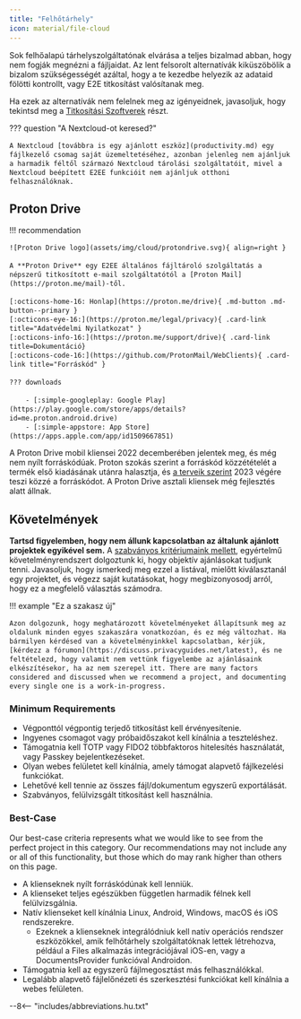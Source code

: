 ```yaml
---
title: "Felhőtárhely"
icon: material/file-cloud
---
```


Sok felhőalapú tárhelyszolgáltatónak elvárása a teljes bizalmad abban, hogy nem fogják megnézni a fájljaidat. Az lent felsorolt alternatívák kiküszöbölik a bizalom szükségességét azáltal, hogy a te kezedbe helyezik az adataid fölötti kontrollt, vagy E2E titkosítást valósítanak meg.

Ha ezek az alternatívák nem felelnek meg az igényeidnek, javasoljuk, hogy tekintsd meg a [Titkosítási Szoftverek](encryption.md) részt.

??? question "A Nextcloud-ot keresed?"

    A Nextcloud [továbbra is egy ajánlott eszköz](productivity.md) egy fájlkezelő csomag saját üzemeltetéséhez, azonban jelenleg nem ajánljuk a harmadik féltől származó Nextcloud tárolási szolgáltatóit, mivel a Nextcloud beépített E2EE funkcióit nem ajánljuk otthoni felhasználóknak.

## Proton Drive

!!! recommendation

    ![Proton Drive logo](assets/img/cloud/protondrive.svg){ align=right }
    
    A **Proton Drive** egy E2EE általános fájltároló szolgáltatás a népszerű titkosított e-mail szolgáltatótól a [Proton Mail](https://proton.me/mail)-től.
    
    [:octicons-home-16: Honlap](https://proton.me/drive){ .md-button .md-button--primary }
    [:octicons-eye-16:](https://proton.me/legal/privacy){ .card-link title="Adatvédelmi Nyilatkozat" }
    [:octicons-info-16:](https://proton.me/support/drive){ .card-link title=Dokumentáció}
    [:octicons-code-16:](https://github.com/ProtonMail/WebClients){ .card-link title="Forráskód" }
    
    ??? downloads
    
        - [:simple-googleplay: Google Play](https://play.google.com/store/apps/details?id=me.proton.android.drive)
        - [:simple-appstore: App Store](https://apps.apple.com/app/id1509667851)

A Proton Drive mobil kliensei 2022 decemberében jelentek meg, és még nem nyílt forráskódúak. Proton szokás szerint a forráskód közzétételét a termék első kiadásának utánra halasztja, és [a terveik szerint](https://www.reddit.com/r/ProtonDrive/comments/zf14i8/comment/izdwmme/?utm_source=share&utm_medium=web2x&context=3) 2023 végére teszi közzé a forráskódot. A Proton Drive asztali kliensek még fejlesztés alatt állnak.

## Követelmények

**Tartsd figyelemben, hogy nem állunk kapcsolatban az általunk ajánlott projektek egyikével sem.** A [szabványos kritériumaink mellett](about/criteria.md), egyértelmű követelményrendszert dolgoztunk ki, hogy objektív ajánlásokat tudjunk tenni. Javasoljuk, hogy ismerkedj meg ezzel a listával, mielőtt kiválasztanál egy projektet, és végezz saját kutatásokat, hogy megbizonyosodj arról, hogy ez a megfelelő választás számodra.

!!! example "Ez a szakasz új"

    Azon dolgozunk, hogy meghatározott követelményeket állapítsunk meg az oldalunk minden egyes szakaszára vonatkozóan, és ez még változhat. Ha bármilyen kérdésed van a követelményinkkel kapcsolatban, kérjük, [kérdezz a fórumon](https://discuss.privacyguides.net/latest), és ne feltételezd, hogy valamit nem vettünk figyelembe az ajánlásaink elkészítésekor, ha az nem szerepel itt. There are many factors considered and discussed when we recommend a project, and documenting every single one is a work-in-progress.

### Minimum Requirements

- Végponttól végpontig terjedő titkosítást kell érvényesítenie.
- Ingyenes csomagot vagy próbaidőszakot kell kínálnia a teszteléshez.
- Támogatnia kell TOTP vagy FIDO2 többfaktoros hitelesítés használatát, vagy Passkey bejelentkezéseket.
- Olyan webes felületet kell kínálnia, amely támogat alapvető fájlkezelési funkciókat.
- Lehetővé kell tennie az összes fájl/dokumentum egyszerű exportálását.
- Szabványos, felülvizsgált titkosítást kell használnia.

### Best-Case

Our best-case criteria represents what we would like to see from the perfect project in this category. Our recommendations may not include any or all of this functionality, but those which do may rank higher than others on this page.

- A klienseknek nyílt forráskódúnak kell lenniük.
- A klienseket teljes egészükben független harmadik félnek kell felülvizsgálnia.
- Natív klienseket kell kínálnia Linux, Android, Windows, macOS és iOS rendszerekre.
    - Ezeknek a klienseknek integrálódniuk kell natív operációs rendszer eszközökkel, amik felhőtárhely szolgáltatóknak lettek létrehozva, például a Files alkalmazás integrációjával iOS-en, vagy a DocumentsProvider funkcióval Androidon.
- Támogatnia kell az egyszerű fájlmegosztást más felhasználókkal.
- Legalább alapvető fájlelőnézeti és szerkesztési funkciókat kell kínálnia a webes felületen.

--8<-- "includes/abbreviations.hu.txt"
